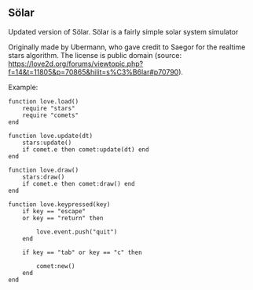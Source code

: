 ## Sölar

Updated version of Sölar.
Sölar is a fairly simple solar system simulator

Originally made by Ubermann, who gave credit to Saegor for the realtime stars algorithm.
The license is public domain (source: https://love2d.org/forums/viewtopic.php?f=14&t=11805&p=70865&hilit=s%C3%B6lar#p70790).

Example:

```
function love.load()
    require "stars"
    require "comets"
end

function love.update(dt)
	stars:update()
	if comet.e then comet:update(dt) end
end

function love.draw()
	stars:draw()
	if comet.e then comet:draw() end
end

function love.keypressed(key)
	if key == "escape"
	or key == "return" then
	
		love.event.push("quit")
	end
	
	if key == "tab"	or key == "c" then
	
		comet:new()
	end
end
```